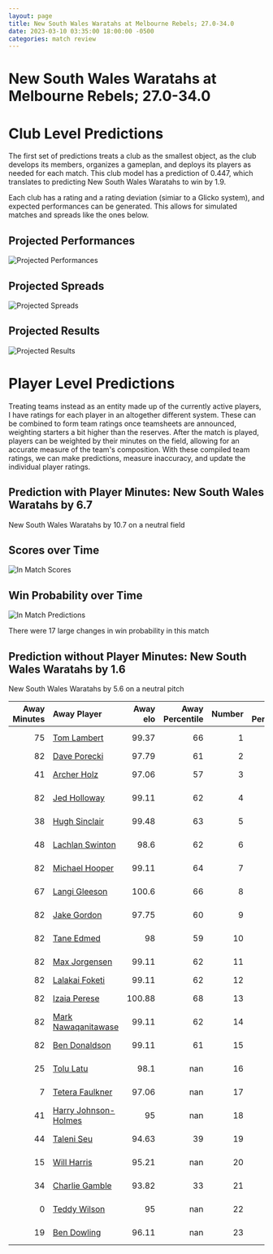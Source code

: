 ```yaml
---  
layout: page  
title: New South Wales Waratahs at Melbourne Rebels; 27.0-34.0  
date: 2023-03-10 03:35:00 18:00:00 -0500  
categories: match review  
---
```

# New South Wales Waratahs at Melbourne Rebels; 27.0-34.0

# Club Level Predictions


The first set of predictions treats a club as the smallest object, as the club develops its members, organizes a gameplan, and deploys its players as needed for each match. This club model has a prediction of 0.447, which translates to predicting New South Wales Waratahs to win by 1.9.

Each club has a rating and a rating deviation (simiar to a Glicko system), and expected performances can be generated. This allows for simulated matches and spreads like the ones below.
## Projected Performances


![Projected Performances](plots/performances_2023-03-10-MelbourneRebels-NewSouthWalesWaratahs.png)
## Projected Spreads


![Projected Spreads](plots/spreads_2023-03-10-MelbourneRebels-NewSouthWalesWaratahs.png)
## Projected Results


![Projected Results](plots/resultbar_2023-03-10-MelbourneRebels-NewSouthWalesWaratahs.png)
# Player Level Predictions


Treating teams instead as an entity made up of the currently active players, I have ratings for each player in an altogether different system. These can be combined to form team ratings once teamsheets are announced, weighting starters a bit higher than the reserves. After the match is played, players can be weighted by their minutes on the field, allowing for an accurate measure of the team's composition. With these compiled team ratings, we can make predictions, measure inaccuracy, and update the individual player ratings.
## Prediction with Player Minutes: New South Wales Waratahs by 6.7


New South Wales Waratahs by 10.7 on a neutral field
## Scores over Time


![In Match Scores](plots/recap_scores_2023-03-10-MelbourneRebels-NewSouthWalesWaratahs.png)
## Win Probability over Time


![In Match Predictions](plots/recap_prob_2023-03-10-MelbourneRebels-NewSouthWalesWaratahs.png)

There were 17 large changes in win probability in this match
## Prediction without Player Minutes: New South Wales Waratahs by 1.6


New South Wales Waratahs by 5.6 on a neutral pitch



|   Away Minutes | Away Player                                                             |   Away elo |   Away Percentile |   Number |   Home Percentile |   Home elo | Home Player                                                          |   Home Minutes |
|---------------:|:------------------------------------------------------------------------|-----------:|------------------:|---------:|------------------:|-----------:|:---------------------------------------------------------------------|---------------:|
|             75 | [Tom Lambert](..//playerfiles//TomLambert_cleaned.md)                   |      99.37 |                66 |        1 |                48 |      94.35 | [Matt Gibbon](..//playerfiles//MattGibbon_cleaned.md)                |             78 |
|             82 | [Dave Porecki](..//playerfiles//DavePorecki_cleaned.md)                 |      97.79 |                61 |        2 |                50 |      93.91 | [Alex Mafi](..//playerfiles//AlexMafi_cleaned.md)                    |             62 |
|             41 | [Archer Holz](..//playerfiles//ArcherHolz_cleaned.md)                   |      97.06 |                57 |        3 |               nan |      95    | [Cabous Eloff](..//playerfiles//CabousEloff_cleaned.md)              |             49 |
|             82 | [Jed Holloway](..//playerfiles//JedHolloway_cleaned.md)                 |      99.11 |                62 |        4 |                48 |      94.54 | [Josh Canham](..//playerfiles//JoshCanham_cleaned.md)                |             67 |
|             38 | [Hugh Sinclair](..//playerfiles//HughSinclair_cleaned.md)               |      99.48 |                63 |        5 |                45 |      93.44 | [Trevor Hosea](..//playerfiles//TrevorHosea_cleaned.md)              |             65 |
|             48 | [Lachlan Swinton](..//playerfiles//LachlanSwinton_cleaned.md)           |      98.6  |                62 |        6 |                61 |      96.13 | [Josh Kemeny](..//playerfiles//JoshKemeny_cleaned.md)                |             82 |
|             82 | [Michael Hooper](..//playerfiles//MichaelHooper_cleaned.md)             |      99.11 |                64 |        7 |                46 |      93.06 | [Brad Wilkin](..//playerfiles//BradWilkin_cleaned.md)                |             57 |
|             67 | [Langi Gleeson](..//playerfiles//LangiGleeson_cleaned.md)               |     100.6  |                66 |        8 |                48 |      95.22 | [Richard Hardwick](..//playerfiles//RichardHardwick_cleaned.md)      |             82 |
|             82 | [Jake Gordon](..//playerfiles//JakeGordon_cleaned.md)                   |      97.75 |                60 |        9 |                49 |      94.47 | [Ryan Louwrens](..//playerfiles//RyanLouwrens_cleaned.md)            |             70 |
|             82 | [Tane Edmed](..//playerfiles//TaneEdmed_cleaned.md)                     |      98    |                59 |       10 |                47 |      94.54 | [Carter Gordon](..//playerfiles//CarterGordon_cleaned.md)            |             82 |
|             82 | [Max Jorgensen](..//playerfiles//MaxJorgensen_cleaned.md)               |      99.11 |                62 |       11 |                51 |      95.45 | [Monty Ioane](..//playerfiles//MontyIoane_cleaned.md)                |             82 |
|             82 | [Lalakai Foketi](..//playerfiles//LalakaiFoketi_cleaned.md)             |      99.11 |                62 |       12 |                47 |      94.54 | [Stacey Ili](..//playerfiles//StaceyIli_cleaned.md)                  |             79 |
|             82 | [Izaia Perese](..//playerfiles//IzaiaPerese_cleaned.md)                 |     100.88 |                68 |       13 |                47 |      94.54 | [Reece Hodge](..//playerfiles//ReeceHodge_cleaned.md)                |             82 |
|             82 | [Mark Nawaqanitawase](..//playerfiles//MarkNawaqanitawase_cleaned.md)   |      99.11 |                62 |       14 |                48 |      94.54 | [Lachie Anderson](..//playerfiles//LachieAnderson_cleaned.md)        |             82 |
|             82 | [Ben Donaldson](..//playerfiles//BenDonaldson_cleaned.md)               |      99.11 |                61 |       15 |                60 |      98.64 | [Nick Jooste](..//playerfiles//NickJooste_cleaned.md)                |             63 |
|             25 | [Tolu Latu](..//playerfiles//ToluLatu_cleaned.md)                       |      98.1  |               nan |       16 |               nan |      95.63 | [Jordan Uelese](..//playerfiles//JordanUelese_cleaned.md)            |             20 |
|              7 | [Tetera Faulkner](..//playerfiles//TeteraFaulkner_cleaned.md)           |      97.06 |               nan |       17 |               nan |      93.86 | [Cameron Orr](..//playerfiles//CameronOrr_cleaned.md)                |             11 |
|             41 | [Harry Johnson-Holmes](..//playerfiles//HarryJohnson-Holmes_cleaned.md) |      95    |               nan |       18 |               nan |      94.64 | [Pone Fa'amausili](..//playerfiles//PoneFa'amausili_cleaned.md)      |             33 |
|             44 | [Taleni Seu](..//playerfiles//TaleniSeu_cleaned.md)                     |      94.63 |                39 |       19 |                46 |      93.19 | [Tuaina Taii Tualima](..//playerfiles//TuainaTaiiTualima_cleaned.md) |             25 |
|             15 | [Will Harris](..//playerfiles//WillHarris_cleaned.md)                   |      95.21 |               nan |       20 |               nan |      95.97 | [Vaiolini Ekuasi](..//playerfiles//VaioliniEkuasi_cleaned.md)        |             25 |
|             34 | [Charlie Gamble](..//playerfiles//CharlieGamble_cleaned.md)             |      93.82 |                33 |       21 |               nan |      95.07 | [James Tuttle](..//playerfiles//JamesTuttle_cleaned.md)              |             12 |
|              0 | [Teddy Wilson](..//playerfiles//TeddyWilson_cleaned.md)                 |      95    |               nan |       22 |               nan |      94.09 | [Lukas Ripley](..//playerfiles//LukasRipley_cleaned.md)              |             19 |
|             19 | [Ben Dowling](..//playerfiles//BenDowling_cleaned.md)                   |      96.11 |               nan |       23 |               nan |      95    | [David Feliuai](..//playerfiles//DavidFeliuai_cleaned.md)            |              3 |

